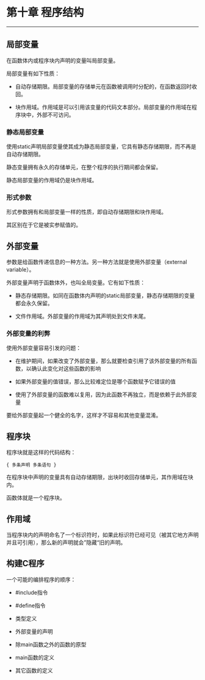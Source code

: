 # 第十章 程序结构

---

## 局部变量

在函数体内或程序块内声明的变量叫局部变量。

局部变量有如下性质：

- 自动存储期限。局部变量的存储单元在函数被调用时分配的，在函数返回时收回。

- 块作用域。作用域是可以引用该变量的代码文本部分。局部变量的作用域在程序块中，外部不可访问。

### 静态局部变量

使用static声明局部变量使其成为静态局部变量，它具有静态存储期限，而不再是自动存储期限。

静态变量拥有永久的存储单元，在整个程序的执行期间都会保留。

静态局部变量的作用域仍是块作用域。

### 形式参数

形式参数拥有和局部变量一样的性质，即自动存储期限和块作用域。

其区别在于它是被实参赋值的。

## 外部变量

参数是给函数传递信息的一种方法。另一种方法就是使用外部变量（external variable）。

外部变量声明于函数体外，也叫全局变量。它有如下性质：

- 静态存储期限。如同在函数体内声明的static局部变量，静态存储期限的变量都会永久保留。

- 文件作用域。外部变量的作用域为其声明处到文件末尾。

### 外部变量的利弊

使用外部变量容易引发的问题：

- 在维护期间，如果改变了外部变量，那么就要检查引用了该外部变量的所有函数，以确认此变化对这些函数的影响

- 如果外部变量的值错误，那么比较难定位是哪个函数赋予它错误的值

- 使用了外部变量的函数难以复用，因为此函数不再独立，而是依赖于此外部变量

要给外部变量起一个健全的名字，这样才不容易和其他变量混淆。

## 程序块

程序块就是这样的代码结构：

```
{ 多条声明 多条语句 }
```

在程序块中声明的变量具有自动存储期限，出块时收回存储单元，其作用域在块内。

函数体就是一个程序块。

## 作用域

当程序块内的声明命名了一个标识符时，如果此标识符已经可见（被其它地方声明并且可引用），那么新的声明就会”隐藏“旧的声明。

## 构建C程序

一个可能的编排程序的顺序：

- \#include指令

- \#define指令

- 类型定义

- 外部变量的声明

- 除main函数之外的函数的原型

- main函数的定义

- 其它函数的定义